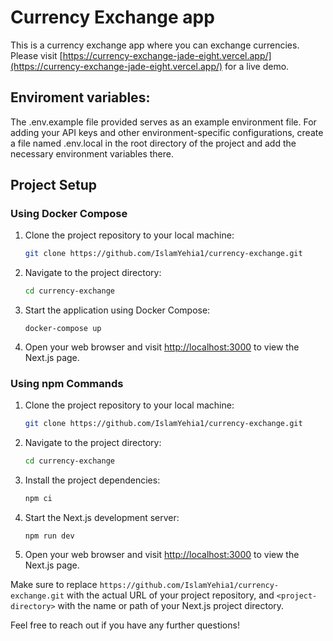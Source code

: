 # Currency Exchange app

This is a currency exchange app where you can exchange currencies.
Please visit [https://currency-exchange-jade-eight.vercel.app/](https://currency-exchange-jade-eight.vercel.app/) for a live demo.

## Enviroment variables:

The .env.example file provided serves as an example environment file. For adding your API keys and other environment-specific configurations, create a file named .env.local in the root directory of the project and add the necessary environment variables there.

## Project Setup

### Using Docker Compose

1. Clone the project repository to your local machine:

   ```bash
   git clone https://github.com/IslamYehia1/currency-exchange.git
   ```

2. Navigate to the project directory:

   ```bash
   cd currency-exchange
   ```

3. Start the application using Docker Compose:

   ```
   docker-compose up
   ```

4. Open your web browser and visit [http://localhost:3000](http://localhost:3000) to view the Next.js page.

### Using npm Commands

1. Clone the project repository to your local machine:

   ```bash
   git clone https://github.com/IslamYehia1/currency-exchange.git
   ```

2. Navigate to the project directory:

   ```bash
   cd currency-exchange
   ```

3. Install the project dependencies:

   ```bash
   npm ci
   ```

4. Start the Next.js development server:

   ```
   npm run dev
   ```

5. Open your web browser and visit [http://localhost:3000](http://localhost:3000) to view the Next.js page.

Make sure to replace `https://github.com/IslamYehia1/currency-exchange.git` with the actual URL of your project repository, and `<project-directory>` with the name or path of your Next.js project directory.

Feel free to reach out if you have any further questions!
